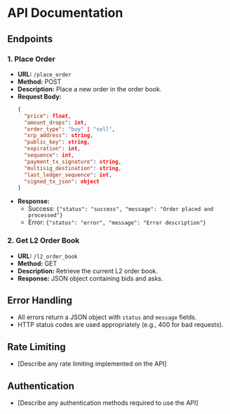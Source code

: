 # API Documentation

## Endpoints

### 1. Place Order
- **URL:** `/place_order`
- **Method:** POST
- **Description:** Place a new order in the order book.
- **Request Body:**
  ```json
  {
    "price": float,
    "amount_drops": int,
    "order_type": "buy" | "sell",
    "xrp_address": string,
    "public_key": string,
    "expiration": int,
    "sequence": int,
    "payment_tx_signature": string,
    "multisig_destination": string,
    "last_ledger_sequence": int,
    "signed_tx_json": object
  }
  ```
- **Response:**
  - Success: `{"status": "success", "message": "Order placed and processed"}`
  - Error: `{"status": "error", "message": "Error description"}`

### 2. Get L2 Order Book
- **URL:** `/l2_order_book`
- **Method:** GET
- **Description:** Retrieve the current L2 order book.
- **Response:** JSON object containing bids and asks.

## Error Handling
- All errors return a JSON object with `status` and `message` fields.
- HTTP status codes are used appropriately (e.g., 400 for bad requests).

## Rate Limiting
- [Describe any rate limiting implemented on the API]

## Authentication
- [Describe any authentication methods required to use the API]
